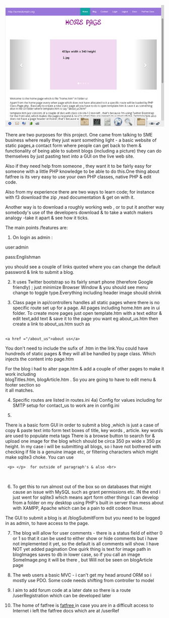 
![screenshot](ui/images/myweb.png)

There are two purposes for this project. One came from talking to SME business  where really 
they just want something light - a basic website  of static pages,a contact form where people
can get back to them  & functionality of being able to submit  blogs 
(including a picture) they can do themselves by just pasting text 
into a GUI on the live web site.

Also if they need help from someone , they want it to be fairly easy for 
someone with a little PHP knowledge to be able to do this.One thing 
about fatfree is its very easy to use your own PHP classes, native PHP & edit code.



Also from my experience there are two ways to learn code; for 
instance with f3 download the zip ,read documentation & get on with it.

 Another way is to download a roughly working web , or to put it another way 
somebody's use of the developers download  & to take a watch makers analogy -take it apart 
& see how it ticks.


The main points /features are:

1) On login as admin :

user:admin

pass:Englishman 

you should see a couple of links quoted where you can 
change the default password & link to submit a blog.  


2) It uses Twitter bootstrap so its fairly smart phone (therefore Google friendly) ;
just minimize Browser Window & you should see menu change to toggle type.Everything
 including header image should shrink

3) Class page in api/controllers  handles all static pages where there is no specific
 route set up for a  page. All pages including home.htm are in ui folder. 
 To create more pages just open template.htm with a text editor & edit text,add text
  & save it to the page you want eg about_us.htm  then create a link to about_us.htm
   such as 

```
  
<a href ="/about_us">about us</a>
```

You don't need to include the sufix of .htm in the link.You could have hundreds of static pages & they will all be handled by page class. 
Which injects the content into page.htm

For the blog i had to alter page.htm & add a couple of other pages to make it work including  
blogTitles.htm,  blogArticle.htm . So you are going to have to edit menu & footer section so  
it all matches. 


4) Specific routes are listed in routes.ini 
4a) Config for values including for SMTP setup for contact_us to work are in config.ini

5) 
 There is a basic form GUI in order to submit a blog ,which is just a case of copy & paste 
text into form text boxes of title, key words , article. key words are used to populate meta tags
There is a browse button to search for & upload one image for the blog which should be circa
 350 px wide x 350 px height.  In my case i will be submitting all blogs, so i have 
 not bothered with checking if file  is a genuine image etc, or filtering characters 
 which might make sqlite3 choke. You can use 

```
 <p> </p>  for outside of paragraph's & also <br>
 
 
 ```
 6) To get this to run almost out of the box so on databases that might cause 
an issue with MySQL such as grant permissions etc. IN the end i just went for sqlite3 
which means aprt form other things I can develop from a folder on my desktop using PHP's built
in server than mess about with XAMPP, Apache which can be a pain to edit codeon lInux.

The GUI to submit a blog is at  /blogSubmitForm but you need to be logged in as admin, 
to have access to the page.
  
 7) The blog will allow for user comments - there is a status field  of either 0 or 1 so 
 that it can be used  to either show or hide comments but i have not implemented it yet, 
 so the default is all comments will show. I have NOT yet   added pagination
 One quirk thing is text for image path in blogImages saves to db in 
 lower case, so if you call an image SomeImage.png it will be there , 
 but Will not be seen on blogArticle page
 
 
 8) The web users a basic MVC - i can't get my head around ORM 
 so i mostly use PDO. Some code needs shifting from controller to model

9) I aim to add forum code at a later date  so there is a route /userRegistration which can be developed later

10) The home of fatfree is  [fatfree ]( https://fatfreeframework.com/3.6/home ) in case you are in a difficult
access to Internet i left the fatfree docs which are at /userRef

